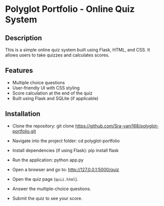 # Polyglot Portfolio - Online Quiz System

## Description
This is a simple online quiz system built using Flask, HTML, and CSS. It allows users to take quizzes and calculates scores.
## Features
- Multiple choice questions
- User-friendly UI with CSS styling
- Score calculation at the end of the quiz
- Built using Flask and SQLite (if applicable)
## Installation
- Clone the repository:
   git clone https://github.com/Sra-vani168/polyglot-portfolio.git

- Navigate into the project folder:
   cd polyglot-portfolio
   
- Install dependencies (if using Flask):
    pip install flask
   
- Run the application:
   python app.py
   
- Open a browser and go to:  http://127.0.0.1:5000/quiz
- Open the quiz page (`quiz.html`).
- Answer the multiple-choice questions.
- Submit the quiz to see your score.



